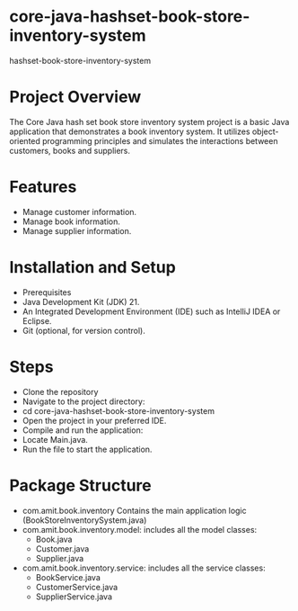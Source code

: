 # core-java-hashset-book-store-inventory-system  
hashset-book-store-inventory-system

# Project Overview  
The Core Java hash set book store inventory system project is a basic Java application that demonstrates a book inventory system. It utilizes object-oriented programming principles and simulates the interactions between customers, books and suppliers.

# Features   
* Manage customer information.
* Manage book information.
* Manage supplier information.

# Installation and Setup  
* Prerequisites
* Java Development Kit (JDK) 21.
* An Integrated Development Environment (IDE) such as IntelliJ IDEA or Eclipse.
* Git (optional, for version control).

# Steps
* Clone the repository
* Navigate to the project directory:
* cd core-java-hashset-book-store-inventory-system
* Open the project in your preferred IDE.
* Compile and run the application:
* Locate Main.java.
* Run the file to start the application.

# Package Structure
* com.amit.book.inventory Contains the main application logic (BookStoreInventorySystem.java)
* com.amit.book.inventory.model: includes all the model classes:
  * Book.java
  * Customer.java
  * Supplier.java
* com.amit.book.inventory.service: includes all the service classes:
   * BookService.java
   * CustomerService.java
   * SupplierService.java
     
